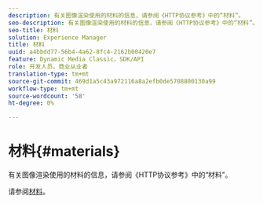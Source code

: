 ```yaml
---
description: 有关图像渲染使用的材料的信息，请参阅《HTTP协议参考》中的“材料”。
seo-description: 有关图像渲染使用的材料的信息，请参阅《HTTP协议参考》中的“材料”。
seo-title: 材料
solution: Experience Manager
title: 材料
uuid: a4bbdd77-56b4-4a62-8fc4-2162b00420e7
feature: Dynamic Media Classic，SDK/API
role: 开发人员，商业从业者
translation-type: tm+mt
source-git-commit: 469d1a5c43a972116a8a2efb0de5708800130a99
workflow-type: tm+mt
source-wordcount: '58'
ht-degree: 0%

---
```



# 材料{#materials}

有关图像渲染使用的材料的信息，请参阅《HTTP协议参考》中的“材料”。

请参阅[材料](../../../../../ir-api/http-protocol/image-rendering-api-ref/c-ir-http-protocol-ref/c-ir-http-protocol-syntax-and-features/c-ir-http-materials/c-ir-http-materials.md#concept-45af2ab5694b4cfdadf1211ce3f5ed0f)。
